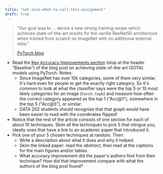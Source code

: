 ```yaml
---
title: "not-sure-what-to-call-this-assignment"
draft: true
---
```


> "Our goal was to ... derive a new strong training recipe which achieves state-of-the-art results for the vanilla ResNet50 architecture when trained from scratch on ImageNet with no additional external data."
>
> [PyTorch blog](https://pytorch.org/blog/how-to-train-state-of-the-art-models-using-torchvision-latest-primitives/)

- Read the [Key Accuracy Improvements section](https://pytorch.org/blog/how-to-train-state-of-the-art-models-using-torchvision-latest-primitives/#break-down-of-key-accuracy-improvements) (stop at the header "Baseline") of the blog post on achieving state-of-the-art (SOTA) models using PyTorch. Notes:
  - Since ImageNet has over 10k categories, some of them very similar, it's hard even for people to get the exactly right category. So it's common to look at what the classifier says were the top 5 or 10 most likely categories for an image (`torch.topk`) and measure how often the correct category appeared as the top 1 ("Acc@1"), somewhere in the top 5 ("Acc@5"), or similar.
  - DATA 202 students should recognize that that graph would have been easier to read with the coordinates flipped!
- Notice that the rest of the article consists of one section for each of about 10 techniques. Skim all the techniques to pick 5 that intrigue you, ideally ones that have a link to an academic paper that introduced it.
- Pick one of your 5 chosen techniques at random. Then:
  - Write a description about what it does and why it helped.
  - Skim the linked paper: read the *abstract*, then read at the captions for the main figures and/or tables.
  - What accuracy improvement did the paper's authors find from their technique? How did that improvement compare with what the authors of the blog post found?
  